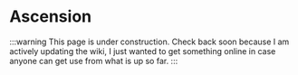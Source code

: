 # Ascension

:::warning
This page is under construction. Check back soon because I am actively updating the wiki, I just wanted to get something online in case anyone can get use from what is up so far.
:::
